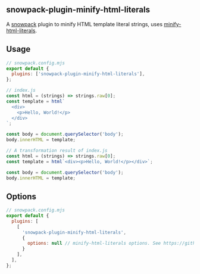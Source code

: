 snowpack-plugin-minify-html-literals
------------------------------------

A [snowpack](https://www.snowpack.dev) plugin to minify HTML template literal strings, uses [minify-html-literals](https://github.com/asyncLiz/minify-html-literals).

## Usage

```js
// snowpack.config.mjs
export default {
  plugins: ['snowpack-plugin-minify-html-literals'],
};
```

```js
// index.js
const html = (strings) => strings.raw[0];
const template = html`
  <div>
    <p>Hello, World!</p>
  </div>
`;

const body = document.querySelector('body');
body.innerHTML = template;
```

```js
// A transformation result of index.js
const html = (strings) => strings.raw[0];
const template = html`<div><p>Hello, World!</p></div>`;

const body = document.querySelector('body');
body.innerHTML = template;
```

## Options

```js
// snowpack.config.mjs
export default {
  plugins: [
    [
      'snowpack-plugin-minify-html-literals',
      {
        options: null // minify-html-literals options. See https://github.com/asyncLiz/minify-html-literals#options
      }
    ],
  ],
};
```
